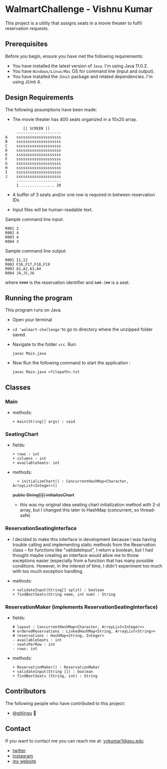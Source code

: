 # WalmartChallenge - Vishnu Kumar

This project is a utility that assigns seats in a movie theater to fulfil reservation requests.
## Prerequisites

Before you begin, ensure you have met the following requirements:
* You have installed the latest version of `Java`. I'm using Java 11.0.2.
* You have `Windows/Linux/Mac` OS for command line (input and output).
* You have installed the `JUnit` package and related dependencies. I'm using JUnit 4. 

## Design Requirements

The following assumptions have been made:

* The movie theater has 400 seats organized in a 10x20 array.
````
        [[ SCREEN ]]
     --------------------
A    ssssssssssssssssssss 
B    ssssssssssssssssssss 
C    ssssssssssssssssssss 
D    ssssssssssssssssssss 
E    ssssssssssssssssssss 
F    ssssssssssssssssssss 
G    ssssssssssssssssssss 
H    ssssssssssssssssssss 
I    ssssssssssssssssssss 
J    ssssssssssssssssssss 
     --------------------
     1 ............... 20
````
* A buffer of 3 seats and/or one row is required in between reservation IDs
 
* Input files will be human-readable text. 

Sample command line input:
```
R001 2 
R002 4 
R003 4 
R004 3
```

Sample command line output:
```
R001 I1,I2
R002 F16,F17,F18,F19 
R003 A1,A2,A3,A4 
R004 J4,J5,J6
```

where `R###` is the reservation identifier and `A##-J##` is a seat.

## Running the program
 This program runs on Java. 
* Open your terminal
* `cd 'walmart-challenge'`to go to  directory where the unzipped folder saved. 

* Navigate to the folder `src`.
Run:
  ```
  javac Main.java
   ```

 * Now Run the following command to start the application
 :
   ```
   javac Main.java <filepath>.txt
    ```
    
## Classes

### Main
  * methods:

        + main(String[] args) : void
        
### SeatingChart
  * fields:
    
        + rows : int
        + columns : int
        + availableSeats: int
  * methods:
      
          + initializeChart() : ConcurrentHashMap<Character, ArrayList<Integer>()
          
     <strike> public String[][] initializeChart </strike> 
  
    * this was my original idea seating chart initialization method with 2-d array, but I changed this later to HashMap (concurrent, so thread-safe)

### ReservationSeatingInterface
  * I decided to make this interface in development because I was having trouble calling and implementing static
  methods from the Reservation class – for functions like "validateInput", I return a boolean, but I had thought maybe
  creating an interface would allow me to throw exceptions easier (especially from a function that has many possible
  conditions. However, in the interest of time, I didn't experiment too much with too much exception handling. 
    
  * methods:

        + validateInput(String[] split) : boolean
        + findBestSeats(String name, int num) : String
        
### ReservationMaker (implements ReservationSeatingInterface)
  * fields:
    
        # layout : ConcurrentHashMap<Character, ArrayList<Integer>>
        # orderedReservations : LinkedHashMap<String, ArrayList<String>>
        # reservations : HashMap<String, Integer>
        - availableSeats : int
        - seatsPerRow : int
        - rows: int
        
  * methods:
    
        + ReservationMaker() : ReservationMaker
        + validateInput(String []) : boolean
        + findBestSeats (String, int) : String
       

## Contributors
The following people who have contributed to this project:

* [@gitjingu](https://github.com/gitjingu) 📖

## Contact

If you want to contact me you can reach me at: [vvkumar1@asu.edu](mailto:vvkumar1@asu.edu)
* [twitter](https://twiter.com/jingusucks)
* [instagram](https://instagram.com/vishnudez)
* [my website](https://jingu.me)
